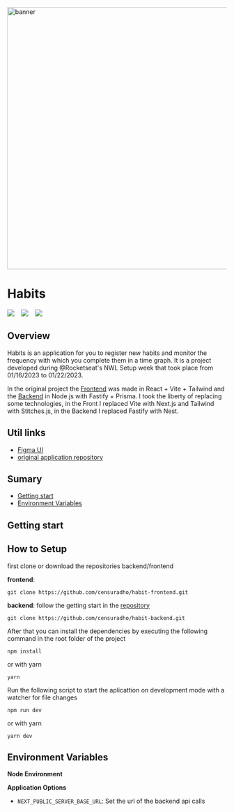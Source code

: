 <img src="https://user-images.githubusercontent.com/49209628/213193780-79db24a9-0e93-43bc-862a-0f1d63a1379e.png" width="600px"  alt="banner" />


# Habits

<p>
<img src="https://img.shields.io/github/last-commit/censuradho/dashboard-frontend?style=for-the-badge"/>&nbsp;&nbsp;&nbsp;
<img src="https://img.shields.io/github/repo-size/censuradho/dashboard-frontend?style=for-the-badge"/>&nbsp;&nbsp;&nbsp;
<img src="https://img.shields.io/github/languages/count/censuradho/dashboard-frontend?style=for-the-badge"/>
</p>


## Overview

Habits is an application for you to register new habits and monitor the frequency with which you complete them in a time graph. It is a project developed during @Rocketseat's NWL Setup week that took place from 01/16/2023 to 01/22/2023.

In the original project the [Frontend](https://github.com/rocketseat-education/nlw-setup-ignite/tree/main/web) was made in React + Vite + Tailwind and the [Backend](https://github.com/rocketseat-education/nlw-setup-ignite/tree/main/server) in Node.js with Fastify + Prisma. I took the liberty of replacing some technologies, in the Front I replaced Vite with Next.js and Tailwind with Stitches.js, in the Backend I replaced Fastify with Nest.

## Util links

- [Figma UI](https://www.figma.com/community/file/1195326661124171197)
- [original application repository](https://github.com/rocketseat-education/nlw-setup-ignite)

## Sumary

- [Getting start](#getting-start)
- [Environment Variables](#environment-variables)


## Getting start
## How to Setup

first clone or download the repositories backend/frontend

**frontend**:
```
git clone https://github.com/censuradho/habit-frontend.git
```

**backend**: follow the getting start in the [repository](https://github.com/censuradho/habit-backend)

```
git clone https://github.com/censuradho/habit-backend.git
```


After that you can install the dependencies by executing the following command in the root folder of the project

```
npm install
```

or with yarn

```
yarn
```

Run the following script to start the aplicattion on development mode with a watcher for file changes

```
npm run dev
```

or with yarn

```
yarn dev
```

## Environment Variables

**Node Environment**


**Application Options**

- `NEXT_PUBLIC_SERVER_BASE_URL`: Set the url of the backend api calls
